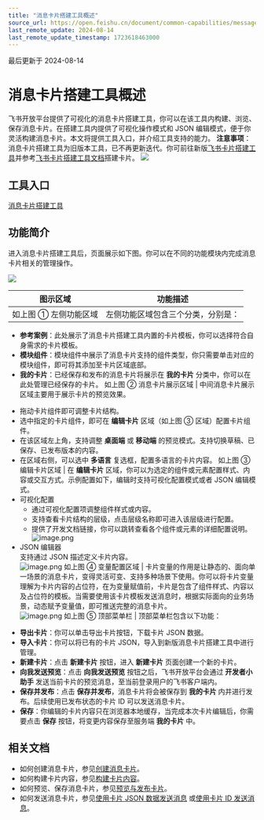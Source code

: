 ```yaml
---
title: "消息卡片搭建工具概述"
source_url: https://open.feishu.cn/document/common-capabilities/message-card/message-card-builder
last_remote_update: 2024-08-14
last_remote_update_timestamp: 1723618463000
---
```

最后更新于 2024-08-14

# 消息卡片搭建工具概述

飞书开放平台提供了可视化的消息卡片搭建工具，你可以在该工具内构建、浏览、保存消息卡片。在搭建工具内提供了可视化操作模式和 JSON 编辑模式，便于你灵活构建消息卡片。本文将提供工具入口，并介绍工具支持的能力。
**注意事项**：消息卡片搭建工具为旧版本工具，已不再更新迭代。你可前往新版[飞书卡片搭建工具](https://open.feishu.cn/cardkit?from=open_docs_earlier_version_overview)并参考[飞书卡片搭建工具文档](https://open.feishu.cn/document/uAjLw4CM/ukzMukzMukzM/feishu-cards/feishu-card-cardkit/feishu-cardkit-overview)搭建卡片。
![](https://sf3-cn.feishucdn.com/obj/open-platform-opendoc/272037655e7d0b0b9252e788132bfa70_eqD9TOd5Ei.gif?height=474&lazyload=true&maxWidth=750&width=1110)

## 工具入口

[消息卡片搭建工具](https://open.feishu.cn/tool/cardbuilder)

## 功能简介

进入消息卡片搭建工具后，页面展示如下图。你可以在不同的功能模块内完成消息卡片相关的管理操作。

![](https://sf3-cn.feishucdn.com/obj/open-platform-opendoc/018e1b2a2cd54a6a122a2e312584b7e0_YgMe8DlkKo.png?height=1436&lazyload=true&maxWidth=750&width=2882)

图示区域 | 功能描述
--- | ---
如上图 ① 左侧功能区域 | 左侧功能区域包含三个分类，分别是：  
* **参考案例**：此处展示了消息卡片搭建工具内置的卡片模板，你可以选择符合自身需求的卡片模板。  
* **模块组件**：模块组件中展示了消息卡片支持的组件类型，你只需要单击对应的模块组件，即可将其添加至卡片区域底部。  
* **我的卡片**：已经保存和发布的消息卡片将展示在 **我的卡片** 分类中，你可以在此处管理已经保存的卡片。
如上图 ② 消息卡片展示区域 | 中间消息卡片展示区域主要用于展示卡片的预览效果。  
- 拖动卡片组件即可调整卡片结构。  
- 选中指定的卡片组件，即可在 **编辑卡片** 区域（如上图 ③ 区域）配置卡片组件。  
- 在该区域左上角，支持调整 **桌面端** 或 **移动端** 的预览模式。支持切换草稿、已保存、已发布版本的内容。  
- 在区域右侧，可以选中 **多语言** 复选框，配置多语言的卡片内容。
如上图 ③ 编辑卡片区域 | 在 **编辑卡片** 区域，你可以为选定的组件或元素配置样式、内容或交互方式。示例配置如下，编辑时支持可视化配置模式或者 JSON 编辑模式。  
- 可视化配置  
  - 通过可视化配置项调整组件样式或内容。  
  - 支持查看卡片结构的层级，点击层级名称即可进入该层级进行配置。  
  - 提供了开发文档链接，你可以跳转查看各个组件或元素的详细配置说明。  
  ![image.png](https://sf3-cn.feishucdn.com/obj/open-platform-opendoc/9bd363b5cedb986e3d217e92ee31fe07_3hR9OUhPsI.png?height=1286&lazyload=true&width=1660)  
- JSON 编辑器  
  支持通过 JSON 描述定义卡片内容。  
  ![image.png](https://sf3-cn.feishucdn.com/obj/open-platform-opendoc/6f3e2bfd9927dfa140728bd34fc58b27_S6kN887opN.png?height=1308&lazyload=true&width=1684)
如上图 ④ 变量配置区域 | 卡片变量的作用是让静态的、面向单一场景的消息卡片，变得灵活可变、支持多种场景下使用。你可以将卡片变量理解为卡片内容的占位符，在为变量赋值前，卡片是包含了组件样式、内容以及占位符的模板。当需要使用该卡片模板发送消息时，根据实际面向的业务场景，动态赋予变量值，即可推送完整的消息卡片。  
![image.png](https://sf3-cn.feishucdn.com/obj/open-platform-opendoc/bc46e6e9d50fa94188816755969913bd_UCnT9psG62.png?height=1040&lazyload=true&width=2280)
如上图 ⑤ 顶部菜单栏 | 顶部菜单栏包含以下功能：   
* **导出卡片**：你可以单击导出卡片按钮，下载卡片 JSON 数据。   
* **导入卡片**：你可以将已有的卡片 JSON，导入到新版消息卡片搭建工具中进行管理。   
* **新建卡片**：点击 **新建卡片** 按钮，进入 **新建卡片** 页面创建一个新的卡片。   
* **向我发送预览**：点击 **向我发送预览** 按钮之后，飞书开放平台会通过 **开发者小助手** 发送当前卡片的预览消息，至当前登录用户的飞书客户端内。   
* **保存并发布**：点击 **保存并发布**，消息卡片将会被保存到 **我的卡片** 内并进行发布。后续使用已发布状态的卡片 ID 可以发送消息卡片。   
* **保存**：你编辑的卡片内容只在浏览器本地缓存，当完成本次卡片编辑后，你需要点击 **保存** 按钮，将变更内容保存至服务端 **我的卡片** 中。

## 相关文档

- 如何创建消息卡片，参见[创建消息卡片](https://open.feishu.cn/document/ukTMukTMukTM/uYzM3QjL2MzN04iNzcDN/create-message-card)。
- 如何构建卡片内容，参见[构建卡片内容](https://open.feishu.cn/document/ukTMukTMukTM/uEjNwUjLxYDM14SM2ATN)。
- 如何预览、保存消息卡片，参见[预览与发布卡片](https://open.feishu.cn/document/ukTMukTMukTM/uYzM3QjL2MzN04iNzcDN/preview-and-save-cards)。
- 如何发送消息卡片，参见[使用卡片 JSON 数据发送消息](https://open.feishu.cn/document/ukTMukTMukTM/uYzM3QjL2MzN04iNzcDN/send-message-card/send-messages-using-card-json-data) 或[使用卡片 ID 发送消息](https://open.feishu.cn/document/ukTMukTMukTM/uYzM3QjL2MzN04iNzcDN/send-message-card/send-message-using-card-id)。
